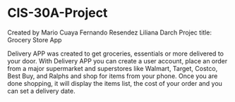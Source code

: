 # CIS-30A-Project
Created by
	Mario Cuaya 
	Fernando Resendez 
	Liliana Darch 
Projec title: Grocery Store App

Delivery APP was created to get groceries, essentials or more delivered to your door. 
With Delivery APP you can create a user account, place an order from a major supermarket and superstores 
like Walmart, Target, Costco, Best Buy, and Ralphs and shop for items from your phone. 
Once you are done shopping, it will display the items list, the cost of your order and you can set a delivery date.
